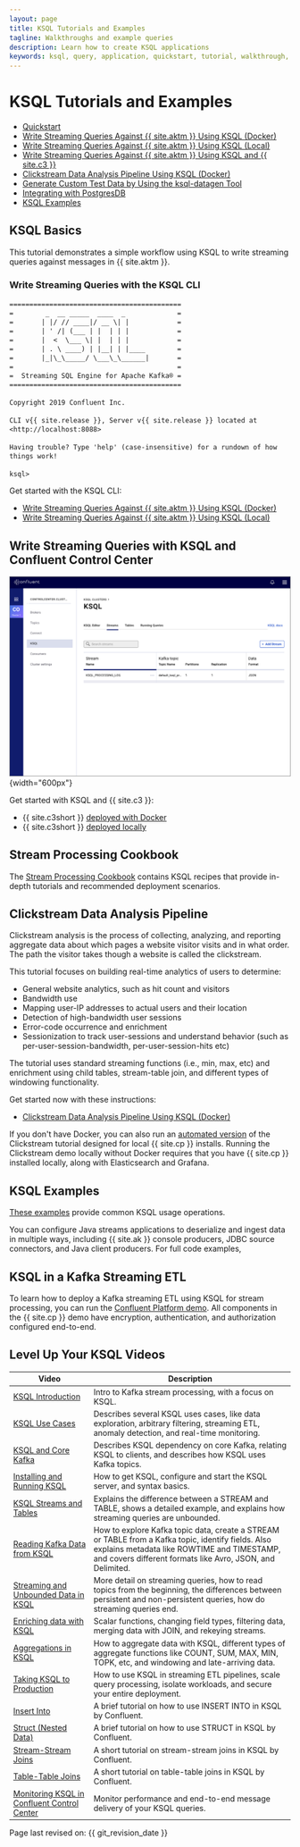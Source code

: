 ```yaml
---
layout: page
title: KSQL Tutorials and Examples
tagline: Walkthroughs and example queries
description: Learn how to create KSQL applications 
keywords: ksql, query, application, quickstart, tutorial, walkthrough, how to
---
```


KSQL Tutorials and Examples
===========================

- [Quickstart](ksqldb-quickstart.md)
- [Write Streaming Queries Against {{ site.aktm }} Using KSQL (Docker)](basics-docker.md)
- [Write Streaming Queries Against {{ site.aktm }} Using KSQL (Local)](basics-local.md)
- [Write Streaming Queries Against {{ site.aktm }} Using KSQL and {{ site.c3 }}](basics-control-center.md)
- [Clickstream Data Analysis Pipeline Using KSQL (Docker)](clickstream-docker.md)
- [Generate Custom Test Data by Using the ksql-datagen Tool](generate-custom-test-data.md)
- [Integrating with PostgresDB](connect-integration.md)
- [KSQL Examples](examples.md)

KSQL Basics
-----------

This tutorial demonstrates a simple workflow using KSQL to write
streaming queries against messages in {{ site.aktm }}.

### Write Streaming Queries with the KSQL CLI

```
===========================================
=        _  __ _____  ____  _             =
=       | |/ // ____|/ __ \| |            =
=       | ' /| (___ | |  | | |            =
=       |  <  \___ \| |  | | |            =
=       | . \ ____) | |__| | |____        =
=       |_|\_\_____/ \___\_\______|       =
=                                         =
=  Streaming SQL Engine for Apache Kafka® =
===========================================

Copyright 2019 Confluent Inc.

CLI v{{ site.release }}, Server v{{ site.release }} located at
<http://localhost:8088>

Having trouble? Type 'help' (case-insensitive) for a rundown of how
things work!

ksql>
```

Get started with the KSQL CLI:

- [Write Streaming Queries Against {{ site.aktm }} Using KSQL (Docker)](basics-docker.md)
- [Write Streaming Queries Against {{ site.aktm }} Using KSQL (Local)](basics-local.md)

Write Streaming Queries with KSQL and Confluent Control Center
--------------------------------------------------------------

![image](../img/ksql-interface-create-stream.png){width="600px"}

Get started with KSQL and {{ site.c3 }}:

-   {{ site.c3short }}
    [deployed with Docker](https://docs.confluent.io/current/quickstart/ce-docker-quickstart.html)
-   {{ site.c3short }}
    [deployed locally](https://docs.confluent.io/current/quickstart/ce-quickstart.html)

Stream Processing Cookbook
--------------------------

The [Stream Processing Cookbook](https://www.confluent.io/product/ksql/stream-processing-cookbook)
contains KSQL recipes that provide in-depth tutorials and recommended
deployment scenarios.

Clickstream Data Analysis Pipeline
----------------------------------

Clickstream analysis is the process of collecting, analyzing, and
reporting aggregate data about which pages a website visitor visits and
in what order. The path the visitor takes though a website is called the
clickstream.

This tutorial focuses on building real-time analytics of users to
determine:

-   General website analytics, such as hit count and visitors
-   Bandwidth use
-   Mapping user-IP addresses to actual users and their location
-   Detection of high-bandwidth user sessions
-   Error-code occurrence and enrichment
-   Sessionization to track user-sessions and understand behavior (such
    as per-user-session-bandwidth, per-user-session-hits etc)

The tutorial uses standard streaming functions (i.e., min, max, etc) and
enrichment using child tables, stream-table join, and different types of
windowing functionality.

Get started now with these instructions:

-   [Clickstream Data Analysis Pipeline Using KSQL (Docker)](clickstream-docker.md)

If you don't have Docker, you can also run an
[automated version](https://github.com/confluentinc/examples/tree/master/clickstream)
of the Clickstream tutorial designed for local {{ site.cp }}
installs. Running the Clickstream demo locally without Docker requires
that you have {{ site.cp }} installed locally, along with
Elasticsearch and Grafana.

KSQL Examples
-------------

[These examples](examples.md) provide common KSQL usage operations.

You can configure Java streams applications to deserialize and ingest
data in multiple ways, including {{ site.ak }} console producers, JDBC
source connectors, and Java client producers. For full code examples,

KSQL in a Kafka Streaming ETL
-----------------------------

To learn how to deploy a Kafka streaming ETL using KSQL for stream
processing, you can run the [Confluent Platform
demo](https://docs.confluent.io/current/tutorials/cp-demo/docs/index.html).
All components in the {{ site.cp }} demo have encryption,
authentication, and authorization configured end-to-end.

Level Up Your KSQL Videos
-------------------------

|                                           Video                                            |                                                                                                  Description                                                                                                   |
| ------------------------------------------------------------------------------------------ | -------------------------------------------------------------------------------------------------------------------------------------------------------------------------------------------------------------- |
| [KSQL Introduction](https://www.youtube.com/embed/C-rUyWmRJSQ)                             | Intro to Kafka stream processing, with a focus on KSQL.                                                                                                                                                        |
| [KSQL Use Cases](https://www.youtube.com/embed/euz0isNG1SQ)                                | Describes several KSQL uses cases, like data exploration, arbitrary filtering, streaming ETL, anomaly detection, and real-time monitoring.                                                                     |
| [KSQL and Core Kafka](https://www.youtube.com/embed/-GpbMAK3Uow)                           | Describes KSQL dependency on core Kafka, relating KSQL to clients, and describes how KSQL uses Kafka topics.                                                                                                   |
| [Installing and Running KSQL](https://www.youtube.com/embed/icwHpPm-TCA)                   | How to get KSQL, configure and start the KSQL server, and syntax basics.                                                                                                                                       |
| [KSQL Streams and Tables](https://www.youtube.com/embed/DPGn-j7yD68)                       | Explains the difference between a STREAM and TABLE, shows a detailed example, and explains how streaming queries are unbounded.                                                                                |
| [Reading Kafka Data from KSQL](https://www.youtube.com/embed/EzVZOUt9JsU)                  | How to explore Kafka topic data, create a STREAM or TABLE from a Kafka topic, identify fields. Also explains metadata like ROWTIME and TIMESTAMP, and covers different formats like Avro, JSON, and Delimited. |
| [Streaming and Unbounded Data in KSQL](https://www.youtube.com/embed/4ccg1AFeNB0)          | More detail on streaming queries, how to read topics from the beginning, the differences between persistent and non-persistent queries, how do streaming queries end.                                          |
| [Enriching data with KSQL](https://www.youtube.com/embed/9_Gwe6qJrjI)                      | Scalar functions, changing field types, filtering data, merging data with JOIN, and rekeying streams.                                                                                                          |
| [Aggregations in KSQL](https://www.youtube.com/embed/db5SsmNvej4)                          | How to aggregate data with KSQL, different types of aggregate functions like COUNT, SUM, MAX, MIN, TOPK, etc, and windowing and late-arriving data.                                                            |
| [Taking KSQL to Production](https://www.youtube.com/embed/f3wV8W_zjwE)                     | How to use KSQL in streaming ETL pipelines, scale query processing, isolate workloads, and secure your entire deployment.                                                                                      |
| [Insert Into](https://www.youtube.com/watch?v=z508VDdtp_M)                                 | A brief tutorial on how to use INSERT INTO in KSQL by Confluent.                                                                                                                                               |
| [Struct (Nested Data)](https://www.youtube.com/watch?v=TQd5rfFmbhw)                        | A brief tutorial on how to use STRUCT in KSQL by Confluent.                                                                                                                                                    |
| [Stream-Stream Joins](https://www.youtube.com/watch?v=51yLu5FnPYo)                         | A short tutorial on stream-stream joins in KSQL by Confluent.                                                                                                                                                  |
| [Table-Table Joins](https://www.youtube.com/watch?v=-eMXWeBfK7U)                           | A short tutorial on table-table joins in KSQL by Confluent.                                                                                                                                                    |
| [Monitoring KSQL in Confluent Control Center](https://www.youtube.com/watch?v=3o7MzCri4e4) | Monitor performance and end-to-end message delivery of your KSQL queries.                                                                                                                                      |

Page last revised on: {{ git_revision_date }}
